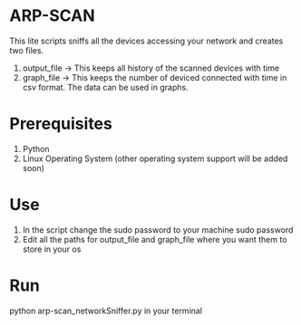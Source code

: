 # ARP-SCAN 
This lite scripts sniffs all the devices accessing your network and creates two files.
1. output_file -> This keeps all history of the scanned devices with time 
2. graph_file -> This keeps the number of deviced connected with time in csv format. The data can be used in graphs.

# Prerequisites
1. Python 
2. Linux Operating System (other operating system support will be added soon)

# Use

1. In the script change the sudo password to your machine sudo password
2. Edit all the paths for output_file and graph_file where you want them to store in your os

# Run
  python arp-scan_networkSniffer.py in your terminal
